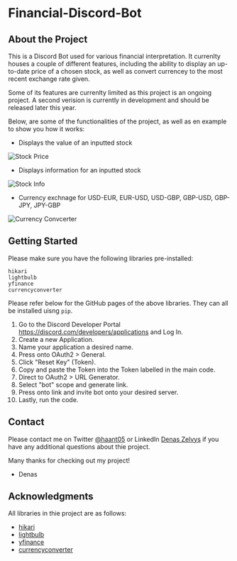 # Financial-Discord-Bot

## About the Project

This is a Discord Bot used for various financial interpretation. It currenlty houses a couple of different features, including the ability to display an up-to-date price of a chosen stock, as well as convert currencey to the most recent exchange rate given. 

Some of its features are currenlty limited as this project is an ongoing project. A second verision is currently in development and should be released later this year. 

Below, are some of the functionalities of the project, as well as en example to show you how it works:
- Displays the value of an inputted stock

![Stock Price](https://github.com/haant/Financial-Discord-Bot/blob/main/images/StockPrice.png)
- Displays information for an inputted stock

![Stock Info](https://github.com/haant/Financial-Discord-Bot/blob/main/images/StockInfo.png)
- Currency exchnage for USD-EUR, EUR-USD, USD-GBP, GBP-USD, GBP-JPY, JPY-GBP

![Currency Convcerter](https://github.com/haant/Financial-Discord-Bot/blob/main/images/CurrencyConverter.png)

## Getting Started

Please make sure you have the following libraries pre-installed:
```
hikari 
lightbulb
yfinance
currencyconverter 
```

Please refer below for the GitHub pages of the above libraries. They can all be installed uisng ```pip```.

  1. Go to the Discord Developer Portal https://discord.com/developers/applications and Log In. 
  2. Create a new Application.
  3. Name your application a desired name.
  4. Press onto OAuth2 > General.
  5. Click "Reset Key" (Token).
  6. Copy and paste the Token into the Token labelled in the main code. 
  7. Direct to OAuth2 > URL Generator. 
  8. Select "bot" scope and generate link. 
  9. Press onto link and invite bot onto your desired server. 
 10. Lastly, run the code. 

## Contact

Please contact me on Twitter [@haant05](https://twitter.com/haant05) or LinkedIn [Denas Zelvys](https://www.linkedin.com/in/denaszelvys/) if you have any additional questions about thie project. 

Many thanks for checking out my project!

- Denas

## Acknowledgments

All libraries in thie project are as follows:

- [hikari](https://github.com/hikari-py/hikari)
- [lightbulb](https://github.com/tandemdude/hikari-lightbulb)
- [yfinance](https://github.com/ranaroussi/yfinance)
- [currencyconverter](https://github.com/alexprengere/currencyconverter)
